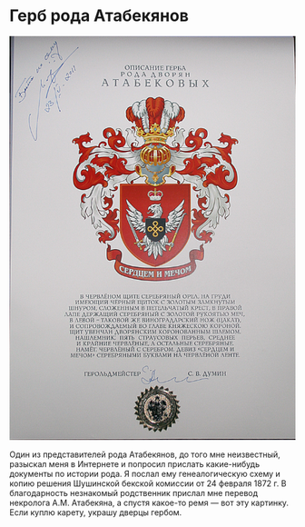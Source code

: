 # Герб рода Атабекянов

![](img/doc-2011-05-23.jpg)

Один из представителей рода Атабекянов, до того мне неизвестный, разыскал меня в Интернете и попросил прислать какие-нибудь документы по истории рода. Я послал ему генеалогическую схему и копию решения Шушинской бекской комиссии от 24 февраля 1872 г. В благодарность незнакомый родственник прислал мне перевод некролога А.М. Атабекяна, а спустя какое-то ремя — вот эту картинку. Если куплю карету, украшу дверцы гербом.